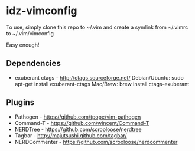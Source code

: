 idz-vimconfig
=============

To use, simply clone this repo to ~/.vim and create a symlink from ~/.vimrc to ~/.vim/vimconfig

Easy enough!

Dependencies
------------

 * exuberant ctags - http://ctags.sourceforge.net/
   Debian/Ubuntu: sudo apt-get install exuberant-ctags
   Mac/Brew: brew install ctags-exuberant

Plugins
-------

 * Pathogen - https://github.com/tpope/vim-pathogen
 * Command-T - https://github.com/wincent/Command-T
 * NERDTree - https://github.com/scrooloose/nerdtree
 * Tagbar - http://majutsushi.github.com/tagbar/
 * NERDCommenter - https://github.com/scrooloose/nerdcommenter

